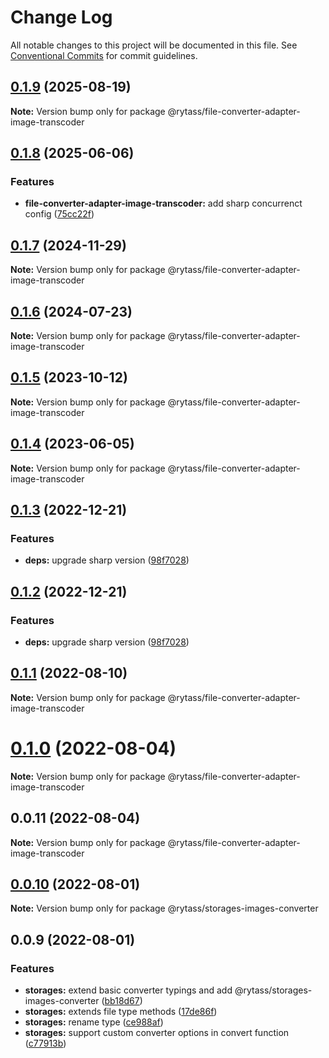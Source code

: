 # Change Log

All notable changes to this project will be documented in this file.
See [Conventional Commits](https://conventionalcommits.org) for commit guidelines.

## [0.1.9](https://github.com/Rytass/Utils/compare/@rytass/file-converter-adapter-image-transcoder@0.1.8...@rytass/file-converter-adapter-image-transcoder@0.1.9) (2025-08-19)

**Note:** Version bump only for package @rytass/file-converter-adapter-image-transcoder

## [0.1.8](https://github.com/Rytass/Utils/compare/@rytass/file-converter-adapter-image-transcoder@0.1.7...@rytass/file-converter-adapter-image-transcoder@0.1.8) (2025-06-06)

### Features

- **file-converter-adapter-image-transcoder:** add sharp concurrenct config ([75cc22f](https://github.com/Rytass/Utils/commit/75cc22f690dca25f6139cf626109f230f3eef559))

## [0.1.7](https://github.com/Rytass/Utils/compare/@rytass/file-converter-adapter-image-transcoder@0.1.6...@rytass/file-converter-adapter-image-transcoder@0.1.7) (2024-11-29)

**Note:** Version bump only for package @rytass/file-converter-adapter-image-transcoder

## [0.1.6](https://github.com/Rytass/Utils/compare/@rytass/file-converter-adapter-image-transcoder@0.1.5...@rytass/file-converter-adapter-image-transcoder@0.1.6) (2024-07-23)

**Note:** Version bump only for package @rytass/file-converter-adapter-image-transcoder

## [0.1.5](https://github.com/Rytass/Utils/compare/@rytass/file-converter-adapter-image-transcoder@0.1.4...@rytass/file-converter-adapter-image-transcoder@0.1.5) (2023-10-12)

**Note:** Version bump only for package @rytass/file-converter-adapter-image-transcoder

## [0.1.4](https://github.com/Rytass/Utils/compare/@rytass/file-converter-adapter-image-transcoder@0.1.3...@rytass/file-converter-adapter-image-transcoder@0.1.4) (2023-06-05)

**Note:** Version bump only for package @rytass/file-converter-adapter-image-transcoder

## [0.1.3](https://github.com/Rytass/Utils/compare/@rytass/file-converter-adapter-image-transcoder@0.1.1...@rytass/file-converter-adapter-image-transcoder@0.1.3) (2022-12-21)

### Features

- **deps:** upgrade sharp version ([98f7028](https://github.com/Rytass/Utils/commit/98f7028cc8783683a435118e1e7312b407cdc191))

## [0.1.2](https://github.com/Rytass/Utils/compare/@rytass/file-converter-adapter-image-transcoder@0.1.1...@rytass/file-converter-adapter-image-transcoder@0.1.2) (2022-12-21)

### Features

- **deps:** upgrade sharp version ([98f7028](https://github.com/Rytass/Utils/commit/98f7028cc8783683a435118e1e7312b407cdc191))

## [0.1.1](https://github.com/Rytass/Utils/compare/@rytass/file-converter-adapter-image-transcoder@0.1.0...@rytass/file-converter-adapter-image-transcoder@0.1.1) (2022-08-10)

**Note:** Version bump only for package @rytass/file-converter-adapter-image-transcoder

# [0.1.0](https://github.com/Rytass/Utils/compare/@rytass/file-converter-adapter-image-transcoder@0.0.11...@rytass/file-converter-adapter-image-transcoder@0.1.0) (2022-08-04)

**Note:** Version bump only for package @rytass/file-converter-adapter-image-transcoder

## 0.0.11 (2022-08-04)

**Note:** Version bump only for package @rytass/file-converter-adapter-image-transcoder

## [0.0.10](https://github.com/Rytass/Utils/compare/@rytass/storages-images-converter@0.0.9...@rytass/storages-images-converter@0.0.10) (2022-08-01)

**Note:** Version bump only for package @rytass/storages-images-converter

## 0.0.9 (2022-08-01)

### Features

- **storages:** extend basic converter typings and add @rytass/storages-images-converter ([bb18d67](https://github.com/Rytass/Utils/commit/bb18d6743135242301112b65d5d83028a90df2c9))
- **storages:** extends file type methods ([17de86f](https://github.com/Rytass/Utils/commit/17de86fc4c264f9ac11a26379674a6550088c99e))
- **storages:** rename type ([ce988af](https://github.com/Rytass/Utils/commit/ce988afa85fa3ae7de683d66ae82e18ac1e5c17c))
- **storages:** support custom converter options in convert function ([c77913b](https://github.com/Rytass/Utils/commit/c77913bf252701691e114434f7e126cd3bc05987))
